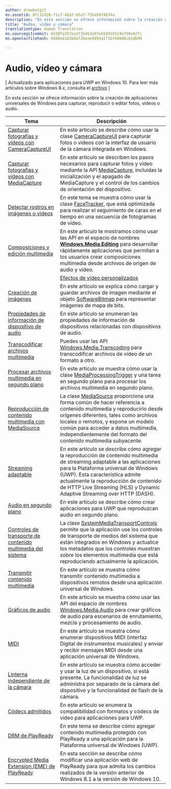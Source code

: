```yaml
---
author: drewbatgit
ms.assetid: 0fc12d26-f1cf-4da7-b5a7-735a5074b74a
description: "En esta sección se ofrece información sobre la creación de aplicaciones universales de Windows para capturar, reproducir o editar fotos, vídeos o audio."
title: "Audio, vídeo y cámara"
translationtype: Human Translation
ms.sourcegitcommit: 6530fa257ea3735453a97eb5d916524e750e62fc
ms.openlocfilehash: 8480eb181b6af26eae5950a1f1bf040d0cb5db99

---
```


# Audio, vídeo y cámara

\[ Actualizado para aplicaciones para UWP en Windows 10. Para leer más artículos sobre Windows 8.x, consulta el [archivo](http://go.microsoft.com/fwlink/p/?linkid=619132) \]

En esta sección se ofrece información sobre la creación de aplicaciones universales de Windows para capturar, reproducir o editar fotos, vídeos o audio.
 
| Tema                                                                                             | Descripción                                                                                                                                                                                                                                                                                    |
|---------------------------------------------------------------------------------------------------|------------------------------------------------------------------------------------------------------------------------------------------------------------------------------------------------------------------------------------------------------------------------------------------------|
| [Capturar fotografías y vídeos con CameraCaptureUI](capture-photos-and-video-with-cameracaptureui.md) | En este artículo se describe cómo usar la clase [CameraCaptureUI](capture-photos-and-video-with-cameracaptureui.md) para capturar fotos o vídeos con la interfaz de usuario de la cámara integrada en Windows.                                                                                                            |
| [Capturar fotografías y vídeos con MediaCapture](capture-photos-and-video-with-mediacapture.md)       | En este artículo se describen los pasos necesarios para capturar fotos y vídeo mediante la API [MediaCapture](https://msdn.microsoft.com/library/windows/apps/br241124), incluidas la inicialización y el apagado de MediaCapture y el control de los cambios de orientación del dispositivo.                                  |
| [Detectar rostros en imágenes o vídeos](detect-and-track-faces-in-an-image.md)                         | En este tema se muestra cómo usar la clase [FaceTracker](https://msdn.microsoft.com/library/windows/apps/dn974150), que está optimizada para realizar el seguimiento de caras en el tiempo en una secuencia de fotogramas de vídeo.                                                                                                               |
| [Composiciones y edición multimedia](media-compositions-and-editing.md)                               | En este artículo te mostramos cómo usar las API en el espacio de nombres [**Windows.Media.Editing**](https://msdn.microsoft.com/library/windows/apps/dn640565) para desarrollar rápidamente aplicaciones que permitan a los usuarios crear composiciones multimedia desde archivos de origen de audio y vídeo.                                    |
                                                                                                                                        | [Efectos de vídeo personalizados](custom-video-effects.md)                               | En este artículo se describe cómo crear un componente de Windows Runtime que implemente la interfaz IBasicVideoEffect que permite crear efectos personalizados para las secuencias de vídeo.                                                                                                                                |
| [Creación de imágenes](imaging.md)                                                                             | En este artículo se explica cómo cargar y guardar archivos de imagen mediante el objeto [SoftwareBitmap](https://msdn.microsoft.com/library/windows/apps/dn887358) para representar imágenes de mapa de bits.                                                                                                                     |
| [Propiedades de información de dispositivo de audio](audio-device-information-properties.md)                                                                             | En este artículo se enumeran las propiedades de información de dispositivos relacionadas con dispositivos de audio.                                                                                                                      |
| [Transcodificar archivos multimedia](transcode-media-files.md)                                                 | Puedes usar las API [Windows.Media.Transcoding](https://msdn.microsoft.com/library/windows/apps/br207105) para transcodificar archivos de vídeo de un formato a otro.                                                                                                                                |
| [Procesar archivos multimedia en segundo plano](process-media-files-in-the-background.md)                 | En este artículo se muestra cómo usar la clase [MediaProcessingTrigger](https://msdn.microsoft.com/library/windows/apps/dn806005) y una tarea en segundo plano para procesar los archivos multimedia en segundo plano.                                                                                             |
| [Reproducción de contenido multimedia con MediaSource](media-playback-with-mediasource.md)                             | La clase [MediaSource](https://msdn.microsoft.com/library/windows/apps/dn930905) proporciona una forma común de hacer referencia a contenido multimedia y reproducirlo desde orígenes diferentes, tales como archivos locales o remotos, y expone un modelo común para acceder a datos multimedia, independientemente del formato del contenido multimedia subyacente.  |
| [Streaming adaptable](adaptive-streaming.md)                                                       | En este artículo se describe cómo agregar la reproducción de contenido multimedia de streaming adaptable a las aplicaciones para la Plataforma universal de Windows (UWP). Esta característica admite actualmente la reproducción de contenido de HTTP Live Streaming (HLS) y Dynamic Adaptive Streaming over HTTP (DASH).                                          |
| [Audio en segundo plano](background-audio.md)                                                           | En este artículo se describe cómo crear aplicaciones para UWP que reproduzcan audio en segundo plano.                                                                                                                                                                                                               |
| [Controles de transporte de contenido multimedia del sistema](system-media-transport-controls.md)                             | La clase [SystemMediaTransportControls](https://msdn.microsoft.com/library/windows/apps/dn278677) permite que la aplicación use los controles de transporte de medios del sistema que están integrados en Windows y actualice los metadatos que los controles muestran sobre los elementos multimedia que está reproduciendo actualmente la aplicación. |
| [Transmitir contenido multimedia](media-casting.md)                                                                 | En este artículo se muestra cómo transmitir contenido multimedia a dispositivos remotos desde una aplicación universal de Windows.                                                                                                                                                                                                       |
| [Gráficos de audio](audio-graphs.md)                                                                   | En este artículo se muestra cómo usar las API del espacio de nombres [Windows.Media.Audio](https://msdn.microsoft.com/library/windows/apps/dn914341) para crear gráficos de audio para escenarios de enrutamiento, mezcla y procesamiento de audio.                                                                            |
| [MIDI](midi.md)                                                                                   | En este artículo se muestra cómo enumerar dispositivos MIDI (interfaz Digital de instrumentos musicales) y enviar y recibir mensajes MIDI desde una aplicación universal de Windows.                                                                                                                                   |
| [Linterna independiente de la cámara](camera-independent-flashlight.md)                                 | En este artículo se muestra cómo acceder y usar la luz de un dispositivo, si está presente. La funcionalidad de luz se administra por separado de la cámara del dispositivo y la funcionalidad de flash de la cámara.                                                                                                                 |
| [Códecs admitidos](supported-codecs.md)                                                           | En este artículo se enumera la compatibilidad con formatos y códecs de vídeo para aplicaciones para UWP.                                                                                                                                                                                                                  |
| [DRM de PlayReady](playready-client-sdk.md)                                                          | En este tema se describe cómo agregar contenido multimedia protegido con PlayReady a una aplicación para la Plataforma universal de Windows (UWP).                                                                                                                                                                                |
| [Encrypted Media Extension (EME) de PlayReady](playready-encrypted-media-extension.md)                     | En esta sección se describe cómo modificar una aplicación web de PlayReady para que admita los cambios realizados de la versión anterior de Windows 8.1 a la versión de Windows 10.                                                                                                                                       |

 

 

 







<!--HONumber=Jun16_HO4-->


